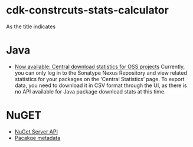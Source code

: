 # cdk-constrcuts-stats-calculator
As the title indicates


# Java
* [Now available: Central download statistics for OSS projects](https://www.sonatype.com/blog/2010/12/now-available-central-download-statistics-for-oss-projects)
Currently, you can only log in to the Sonatype Nexus Repository and view related statistics for your packages on the ‘Central Statistics’ page. To export data, you need to download it in CSV format through the UI, as there is no API available for Java package download stats at this time.

# NuGET
* [NuGet Server API](https://learn.microsoft.com/en-us/nuget/api/overview)
* [Pacakge metadata](https://learn.microsoft.com/en-us/nuget/api/registration-base-url-resource)